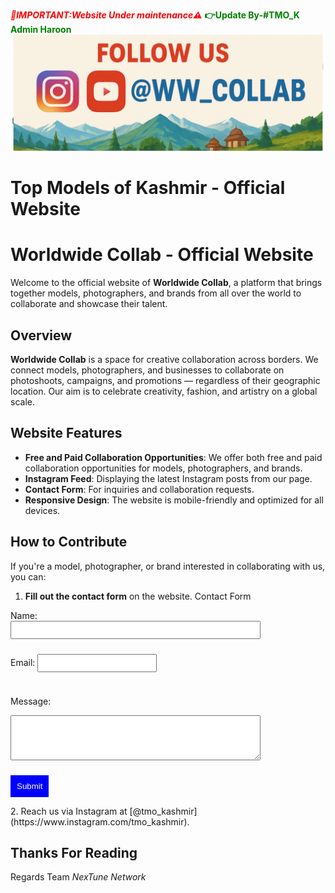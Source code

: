 <span style="color:red;">***📢IMPORTANT:Website Under maintenance⚠️***</span>
<span style="color:green;">**👉Update By-#TMO_K Admin Haroon**</span>
![Top Models Of Kashmir Logo](logo1.png)
# Top Models of Kashmir - Official Website

# Worldwide Collab - Official Website

Welcome to the official website of **Worldwide Collab**, a platform that brings together models, photographers, and brands from all over the world to collaborate and showcase their talent.

## Overview

**Worldwide Collab** is a space for creative collaboration across borders. We connect models, photographers, and businesses to collaborate on photoshoots, campaigns, and promotions — regardless of their geographic location. Our aim is to celebrate creativity, fashion, and artistry on a global scale.

## Website Features

- **Free and Paid Collaboration Opportunities**: We offer both free and paid collaboration opportunities for models, photographers, and brands.
- **Instagram Feed**: Displaying the latest Instagram posts from our page.
- **Contact Form**: For inquiries and collaboration requests.
- **Responsive Design**: The website is mobile-friendly and optimized for all devices.

## How to Contribute

If you're a model, photographer, or brand interested in collaborating with us, you can:

1. **Fill out the contact form** on the website.
  Contact Form
 <form action="https://getform.io/f/bqoodkdb" method="POST" style="display:flex; flex-direction:column; max-width:400px;">
 <label for="name">Name:</label>
 <input type="text" id="name" name="name" required style="margin-bottom:10px; padding:5px;">
  
 <label for="email">Email:</label>
 <input type="email" id="email" name="email" required style="margin-bottom:10px; padding:5px;">

  <label for="message">Message:</label>
  <textarea id="message" name="message" rows="4" required style="margin-bottom:10px; padding:5px;"></textarea>
  
  <button type="submit" style="padding:10px; background-color:blue; color:white; border:none;">Submit</button>
</form>
2. Reach us via Instagram at [@tmo_kashmir](https://www.instagram.com/tmo_kashmir).

## Thanks For Reading
Regards Team *NexTune Network*
